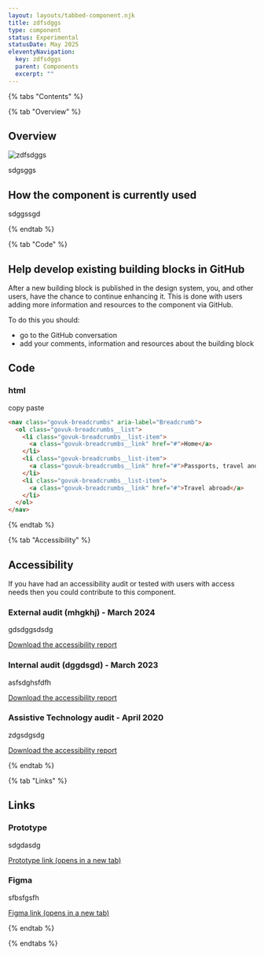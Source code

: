 ```yaml
---
layout: layouts/tabbed-component.njk
title: zdfsdggs
type: component
status: Experimental
statusDate: May 2025
eleventyNavigation:
  key: zdfsdggs
  parent: Components
  excerpt: ""
---
```


{% tabs "Contents" %}

{% tab "Overview" %}

## Overview

![zdfsdggs](/assets/images/submission-1746115509980/Screenshot-2025-04-02-at-14.53.39.png)

sdgsggs

## How the component is currently used

sdggssgd

{% endtab %}

{% tab "Code" %}

## Help develop existing building blocks in GitHub

After a new building block is published in the design system, you, and other users, have the chance to continue enhancing it. This is done with users adding more information and resources to the component via GitHub.

To do this you should:

- go to the GitHub conversation
- add your comments, information and resources about the building block

## Code



### html

copy paste

<div class="app-example app-example-borders">

```html
<nav class="govuk-breadcrumbs" aria-label="Breadcrumb">
  <ol class="govuk-breadcrumbs__list">
    <li class="govuk-breadcrumbs__list-item">
      <a class="govuk-breadcrumbs__link" href="#">Home</a>
    </li>
    <li class="govuk-breadcrumbs__list-item">
      <a class="govuk-breadcrumbs__link" href="#">Passports, travel and living abroad</a>
    </li>
    <li class="govuk-breadcrumbs__list-item">
      <a class="govuk-breadcrumbs__link" href="#">Travel abroad</a>
    </li>
  </ol>
</nav>
```

</div>


{% endtab %}

{% tab "Accessibility" %}

## Accessibility

If you have had an accessibility audit or tested with users with access needs then you could contribute to this component.
### External audit (mhgkhj) - March 2024
gdsdggsdsdg

[Download the accessibility report](/assets/files/submission-1746115509980/Security-and-Data-Protection-Assessment-Certificate-(1).pdf)
### Internal audit (dggdsgd) - March 2023
asfsdghsfdfh

[Download the accessibility report](/assets/files/submission-1746115509980/Civil-Service-Expectations-Assessment-Certificate-(1).pdf)
### Assistive Technology audit - April 2020
zdgsdgsdg

[Download the accessibility report](/assets/files/submission-1746115509980/Health-and-Safety-Assessment-Certificate-(1).pdf)


{% endtab %}

{% tab "Links" %}

## Links

### Prototype

sdgdasdg

<a href="http://google.com" target="_blank" rel="noopener noreferrer">Prototype link (opens in a new tab)</a>

### Figma

sfbsfgsfh

<a href="" target="_blank" rel="noopener noreferrer">Figma link (opens in a new tab)</a>


{% endtab %}

{% endtabs %}
